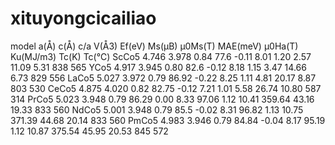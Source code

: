 # xituyongcicailiao
model  a(Å)   c(Å)   c/a  V(Å3) Ef(eV)  Ms(μB)  μ0Ms(T)  MAE(meV)  μ0Ha(T)  Ku(MJ/m3)  Tc(K)  Tc(℃)
ScCo5  4.746  3.978  0.84 77.6  -0.11    8.01    1.20     2.57      11.09     5.31      838    565
YCo5   4.917  3.945  0.80 82.6  -0.12    8.18    1.15     3.47      14.66     6.73      829    556
LaCo5  5.027  3.972  0.79 86.92 -0.22    8.25    1.11     4.81      20.17     8.87      803    530
CeCo5  4.875  4.020  0.82 82.75 -0.12    7.21    1.01     5.58      26.74     10.80     587    314
PrCo5  5.023 	3.948 	0.79 	86.29	0.00 	8.33 	97.06 	1.12 	10.41 	359.64 	43.16 	19.33 	833 	560
NdCo5  5.001 	3.948 	0.79 	85.5	-0.02 	8.31 	96.82 	1.13 	10.75 	371.39 	44.68 		20.14 	833 	560
PmCo5  4.983 	3.946 	0.79 	84.84	-0.04 	8.17 	95.19 	1.12 	10.87 	375.54 	45.95 		20.53 	845 	572
